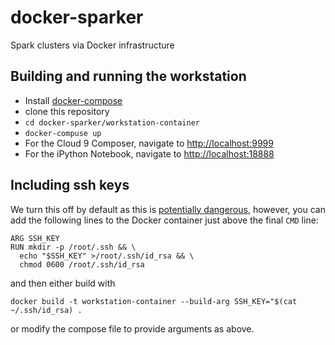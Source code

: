 # docker-sparker
Spark clusters via Docker infrastructure

## Building and running the workstation

* Install [docker-compose](https://github.com/docker/compose/releases)
* clone this repository
* `cd docker-sparker/workstation-container`
* `docker-compuse up`
* For the Cloud 9 Composer, navigate to [http://localhost:9999](http://localhost:9999)
* For the iPython Notebook, navigate to [http://localhost:18888](http://localhost:18888)

## Including ssh keys

We turn this off by default as this is [potentially dangerous](https://github.com/docker/docker/issues/6396), however, 
you can add the following lines to the Docker container just above the final 
`CMD` line:

```
ARG SSH_KEY
RUN mkdir -p /root/.ssh && \
  echo "$SSH_KEY" >/root/.ssh/id_rsa && \
  chmod 0600 /root/.ssh/id_rsa
```

and then either build with 

```
docker build -t workstation-container --build-arg SSH_KEY="$(cat ~/.ssh/id_rsa) .
```

or modify the compose file to provide arguments as above.